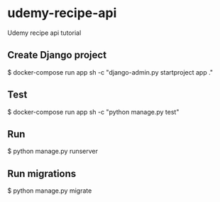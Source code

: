# udemy-recipe-api

Udemy recipe api tutorial

## Create Django project

$ docker-compose run app sh -c "django-admin.py startproject app ."

## Test

$ docker-compose run app sh -c "python manage.py test"

## Run

$ python manage.py runserver

## Run migrations

$ python manage.py migrate
